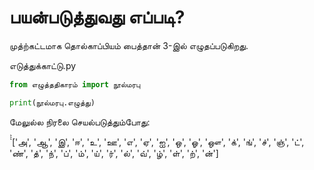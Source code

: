 # பயன்படுத்துவது எப்படி?

முத்ற்கட்டமாக தொல்காப்பியம் பைத்தான் 3-இல் எழுதப்படுகிறது.

எடுத்துக்காட்டு.py  
```python
from எழுத்ததிகாரம் import நூல்மரபு

print(நூல்மரபு.எழுத்து)
```

மேலுல்ல நிரலை செயல்படுத்தும்போது:

̀̀̀
['அ', 'ஆ', 'இ', 'ஈ', 'உ', 'ஊ', 'எ', 'ஏ', 'ஐ', 'ஒ', 'ஓ', 'ஔ', 'க்', 'ங்', 'ச்', 'ஞ்', 'ட்', 'ண்', 'த்', 'ந்', 'ப்', 'ம்', 'ய்', 'ர்', 'ல்', 'வ்', 'ழ்', 'ள்', 'ற்', 'ன்']
```
